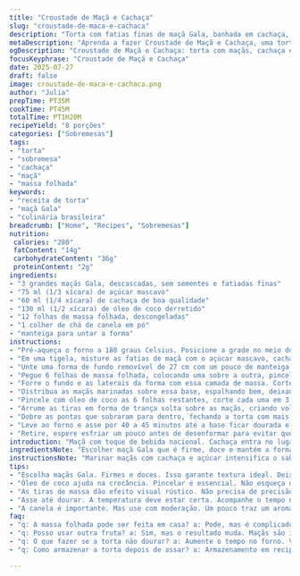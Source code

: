 ```yaml
---
title: "Croustade de Maçã e Cachaça"
slug: "croustade-de-maca-e-cachaca"
description: "Torta com fatias finas de maçã Gala, banhada em cachaça, açúcar mascavo no lugar do refinado e toque de canela. Usam-se folhas de massa folhada para deixar crocante. A cobertura feita com tiras entrelaçadas da massa dá altura e visual rústico. Cozinha mais devagar, forno a 180 graus, para garantir dourado uniforme da base e crocância sem queimar. Bebida popular brasileira substitui o armagnac, trazendo sabor diferente. Tudo monta numa tarteira média, com sobra das tiras para decorar."
metaDescription: "Aprenda a fazer Croustade de Maçã e Cachaça, uma torta rústica com maçãs Gala, cachaça e canela. Sabor brasileiro numa receita clássica."
ogDescription: "Croustade de Maçã e Cachaça: torta com maçãs, cachaça e canela. Um toque brasileiro em um clássico francês que combina tradição e criatividade."
focusKeyphrase: "Croustade de Maçã e Cachaça"
date: 2025-07-27
draft: false
image: croustade-de-maca-e-cachaca.png
author: "Julia"
prepTime: PT35M
cookTime: PT45M
totalTime: PT1H20M
recipeYield: "8 porções"
categories: ["Sobremesas"]
tags:
- "torta"
- "sobremesa"
- "cachaça"
- "maçã"
- "massa folhada"
keywords:
- "receita de torta"
- "maçã Gala"
- "culinária brasileira"
breadcrumb: ["Home", "Recipes", "Sobremesas"]
nutrition: 
 calories: "280"
 fatContent: "14g"
 carbohydrateContent: "36g"
 proteinContent: "2g"
ingredients:
- "3 grandes maçãs Gala, descascadas, sem sementes e fatiadas finas"
- "75 ml (1/3 xícara) de açúcar mascavo"
- "60 ml (1/4 xícara) de cachaça de boa qualidade"
- "130 ml (1/2 xícara) de óleo de coco derretido"
- "12 folhas de massa folhada, descongeladas"
- "1 colher de chá de canela em pó"
- "manteiga para untar a forma"
instructions:
- "Pré-aqueça o forno a 180 graus Celsius. Posicione a grade no meio do forno."
- "Em uma tigela, misture as fatias de maçã com o açúcar mascavo, cachaça e a canela. Deixe marinar por 10 minutos para pegar sabor."
- "Unte uma forma de fundo removível de 27 cm com um pouco de manteiga."
- "Pegue 6 folhas de massa folhada, colocando uma sobre a outra, pincelando cada uma com óleo de coco derretido para colar e dar crocância."
- "Forre o fundo e as laterais da forma com essa camada de massa. Corte o excesso deixando cerca de 1,5 cm além da borda."
- "Distribua as maçãs marinadas sobre essa base, espalhando bem, deixando espaço para a cobertura."
- "Pincele com óleo de coco as 6 folhas restantes, corte cada uma em 3 tiras longas de 40 cm."
- "Arrume as tiras em forma de trança solta sobre as maçãs, criando volume e aparência rústica."
- "Dobre as pontas que sobraram para dentro, fechando a torta com mais cuidado."
- "Leve ao forno e asse por 40 a 45 minutos até a base ficar dourada e a cobertura crocante."
- "Retire, espere esfriar um pouco antes de desenformar para evitar quebra da massa."
introduction: "Maçã com toque de bebida nacional. Cachaça entra no lugar do conhaque francês, dá uma profundidade meio forte, meio doce. Massa folhada substitui a folhada fina original e deixa a base mais consistente, menos quebradiça. Açúcar mascavo pra dar um toque caramelado e a canela traz fundo quente. Montagem simples, as tiras criam um efeito visual meio bagunçado, mas elegante na rusticidade. Cozimento mais tranquilo, forno na temperatura média, evita queimar massa e deixa maçã macia, mas firme. Sabor brasileiro num clássico francês desconstruído aqui, na cozinha que aceita misturas e gosto intenso. Mudar os ingredientes faz tudo novo, mas sem perder alma da receita original. Não precisa bater, nem fazer recheio complicado, só fatiar, misturar, montar e assar. Para quem gosta de doces com cara de casa de vó, abraço na panela, e resultado que conversa com qualquer café preto ou chá forte."
ingredientsNote: "Escolher maçã Gala que é firme, doce e mantém a forma durante o cozimento. Cachaça com perfil suave, sem sabor muito agressivo, para não dominar a maçã. Óleo de coco substitui manteiga para deixar crocante e aroma diferente, também para quem prefere algo vegano ou sem lactose. Açúcar mascavo traz um fundo caramelado ao invés do refinado sem graça. Canela valoriza cheiro, relembra quitutes caseiros, não usar demais pra não amargar. Massa folhada já pronta facilita muito, mas garantir descongelamento completo antes para manusear melhor as folhas que são delicadas. Untar a forma com manteiga evita que coisa grude e facilite desenformar depois. O tamanho e tipo da forma influenciam a espessura e a textura final, escolha forma de 27 cm com fundo removível para fácil manuseio."
instructionsNote: "Marinar maçãs com cachaça e açúcar intensifica o sabor, mas não levar muito tempo para não desmanchar as fatias. Pincelar óleo de coco entre as folhas de massa ajuda a manter crocância e evita que as camadas grudem, criando uma textura leve. Forrar a forma com seis folhas superpostas cria base firme que sustenta as maçãs sem encharcar. As tiras restantes cortadas e entrelaçadas por cima funcionam como uma grade solta, mantendo maçãs no lugar e criando volume visual. Atenção para não deixar sobrar massa demais na borda, pois pode queimar ou ressecar. Assar entre 40 e 45 minutos garante dourado na base e cobertura crocante, sem pele esfarelada. Esperar esfriar um pouco antes de desenformar evita quebra por massa quente, principalmente a folhada que é delicada."
tips:
- "Escolha maçãs Gala. Firmes e doces. Isso garante textura ideal. Deixe as fatias não muito grossas. Assim, elas cozinham bem. A cachaça é a estrela, mas não deixe de considerar o sabor da maçã."
- "Óleo de coco ajuda na crocância. Pincelar é essencial. Não esqueça de deixar a massa folhada descongelar bem. Facilita o manuseio. Montagem em camadas garante textura leve. Não espalhe muito."
- "As tiras de massa dão efeito visual rústico. Não precisa de precisão. Perca-se na criatividade. Dobre as pontas, preencha os buracos. O resultado é uma aparência bagunçada, mas charmosa. Menos é mais na apresentação."
- "Asse até dourar. A temperatura deve estar certa. Acompanhe o tempo no forno. Não deixe a massa queimar. Espere esfriar antes de desenformar. A massa folhada é delicada. Cuidado para não quebrar."
- "A canela é importante. Mas use com moderação. Um pouco traz um aroma acolhedor. Mas em excesso pode amargar. Também escolha açúcar mascavo ao invés do refinado. O que ajuda no sabor caramelizado."
faq:
- "q: A massa folhada pode ser feita em casa? a: Pode, mas é complicado. O ideal é usar massa pronta. Facilita muito. Ganha tempo na cozinha. Dessa forma, você pode focar nos sabores da maçã."
- "q: Posso usar outra fruta? a: Sim, mas o resultado muda. Maçãs são ideais. Outras frutas podem desmanchar. Outras opções: pera ou pêssego. Mas ajuste o tempo de forno."
- "q: O que fazer se a torta não dourar? a: Aumente o tempo no forno. Verifique a temperatura. O forno pode estar frio. A cor é sinal de crocância. Mas não deixe queimar."
- "q: Como armazenar a torta depois de assar? a: Armazenamento em recipiente fechado. Pode estar na geladeira. Dura 2-3 dias. Mas o ideal é comer fresco. O sabor é melhor assim."

---
```

